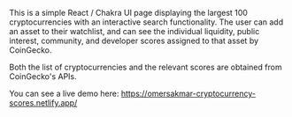 This is a simple React / Chakra UI page displaying the largest 100 cryptocurrencies with an interactive search functionality. The user can add an asset to their watchlist, and can see the individual liquidity, public interest, community, and developer scores assigned to that asset by CoinGecko.

Both the list of cryptocurrencies and the relevant scores are obtained from CoinGecko's APIs.

You can see a live demo here: https://omersakmar-cryptocurrency-scores.netlify.app/
